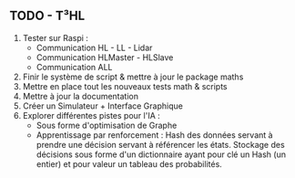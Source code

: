 ## TODO - T³HL

1. Tester sur Raspi :
    * Communication HL - LL - Lidar
    * Communication HLMaster - HLSlave
    * Communication ALL
2. Finir le système de script & mettre à jour le package maths
3. Mettre en place tout les nouveaux tests math & scripts
4. Mettre à jour la documentation
5. Créer un Simulateur + Interface Graphique
6. Explorer différentes pistes pour l'IA :
    * Sous forme d'optimisation de Graphe
    * Apprentissage par renforcement : Hash des données servant à prendre une décision
      servant à référencer les états. Stockage des décisions sous forme d'un dictionnaire
      ayant pour clé un Hash (un entier) et pour valeur un tableau des probabilités.
